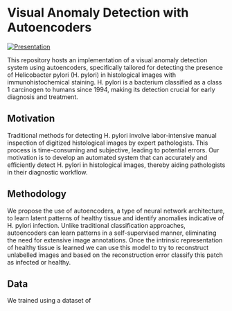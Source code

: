 # Visual Anomaly Detection with Autoencoders

[![Presentation](https://img.shields.io/badge/Presentation-Slides-blue)](https://www.canva.com/design/DAFzT9Mw-dk/1hTZf2D5NbSwaLdFb-X5_g/edit?utm_content=DAFzT9Mw-dk&utm_campaign=designshare&utm_medium=link2&utm_source=sharebutton)

This repository hosts an implementation of a visual anomaly detection system using autoencoders, specifically tailored for detecting the presence of Helicobacter pylori (H. pylori) in histological images with immunohistochemical staining. H. pylori is a bacterium classified as a class 1 carcinogen to humans since 1994, making its detection crucial for early diagnosis and treatment.

## Motivation 
Traditional methods for detecting H. pylori involve labor-intensive manual inspection of digitized histological images by expert pathologists. This process is time-consuming and subjective, leading to potential errors. Our motivation is to develop an automated system that can accurately and efficiently detect H. pylori in histological images, thereby aiding pathologists in their diagnostic workflow.

## Methodology
We propose the use of autoencoders, a type of neural network architecture, to learn latent patterns of healthy tissue and identify anomalies indicative of H. pylori infection. Unlike traditional classification approaches, autoencoders can learn patterns in a self-supervised manner, eliminating the need for extensive image annotations. 
Once the intrinsic representation of healthy tissue is learned we can use this model to try to reconstruct unlabelled images and based on the reconstruction error classify this patch as infected or healthy. 

## Data 
We trained using a dataset of 

